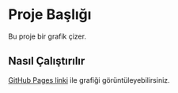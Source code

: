 # Proje Başlığı

Bu proje bir grafik çizer.

## Nasıl Çalıştırılır

[GitHub Pages linki](https://MrNorkum.github.io/42_School_Cursus/index.html) ile grafiği görüntüleyebilirsiniz.
